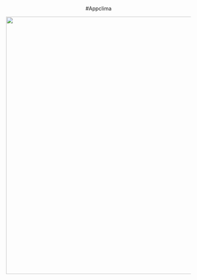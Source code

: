 <span align="center">

#Appclima 

</span>


<div align="center">
<img src="(https://user-images.githubusercontent.com/115994430/231265466-afd771b8-f4e5-457f-bd38-b35af2f5b6ed.png)" width="700px" />
</div>

